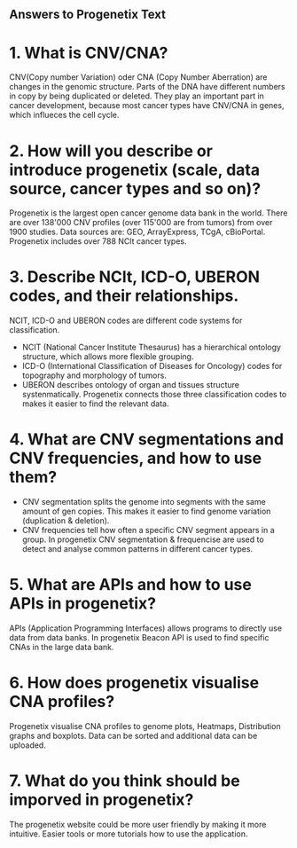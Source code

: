 ## Answers to Progenetix Text

# 1. What is CNV/CNA?
CNV(Copy number Variation) oder CNA (Copy Number Aberration) are changes in the genomic structure. Parts of the DNA have different numbers in copy by being duplicated or deleted. They play an important part in cancer development, because most cancer types have CNV/CNA in genes, which influeces the cell cycle.

# 2. How will you describe or introduce progenetix (scale, data source, cancer types and so on)?
Progenetix is the largest open cancer genome data bank in the world. 
There are over 138'000 CNV profiles (over 115'000 are from tumors) from over 1900 studies.
Data sources are: GEO, ArrayExpress, TCgA, cBioPortal.
Progenetix includes over 788 NClt cancer types.

# 3. Describe NClt, ICD-O, UBERON codes, and their relationships.
NCIT, ICD-O and UBERON codes are different code systems for classification. 
- NCIT (National Cancer Institute Thesaurus) has a hierarchical ontology structure, which allows more flexible grouping.
- ICD-O (International Classification of Diseases for Oncology) codes for topography and morphology of tumors. 
- UBERON describes ontology of organ and tissues structure systenmatically. 
Progenetix connects those three classification codes to makes it easier to find the relevant data. 

# 4. What are CNV segmentations and CNV frequencies, and how to use them?
- CNV segmentation splits the genome into segments with the same amount of gen copies. This makes it easier to find genome variation (duplication & deletion).
- CNV frequencies tell how often a specific CNV segment appears in a group. 
In progenetix CNV segmentation & frequencise are used to detect and analyse common patterns in different cancer types. 

# 5. What are APIs and how to use APIs in progenetix?
APIs (Application Programming Interfaces) allows programs to directly use data from data banks. In progenetix Beacon API is used to find specific CNAs in the large data bank. 

# 6. How does progenetix visualise CNA profiles?
Progenetix visualise CNA profiles to genome plots, Heatmaps, Distribution graphs and boxplots. Data can be sorted and additional data can be uploaded.

# 7. What do you think should be imporved in progenetix?
The progenetix website could be more user friendly by making it more intuitive. Easier tools or more tutorials how to use the application. 
